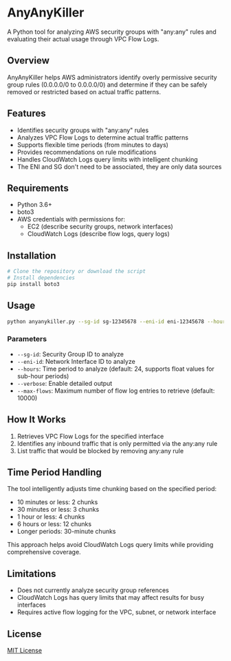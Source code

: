 # AnyAnyKiller

A Python tool for analyzing AWS security groups with "any:any" rules and evaluating their actual usage through VPC Flow Logs.

## Overview

AnyAnyKiller helps AWS administrators identify overly permissive security group rules (0.0.0.0/0 to 0.0.0.0/0) and determine if they can be safely removed or restricted based on actual traffic patterns.

## Features

- Identifies security groups with "any:any" rules
- Analyzes VPC Flow Logs to determine actual traffic patterns
- Supports flexible time periods (from minutes to days)
- Provides recommendations on rule modifications
- Handles CloudWatch Logs query limits with intelligent chunking
- The ENI and SG don't need to be associated, they are only data sources

## Requirements

- Python 3.6+
- boto3
- AWS credentials with permissions for:
  - EC2 (describe security groups, network interfaces)
  - CloudWatch Logs (describe flow logs, query logs)

## Installation

```bash
# Clone the repository or download the script
# Install dependencies
pip install boto3
```

## Usage

```bash
python anyanykiller.py --sg-id sg-12345678 --eni-id eni-12345678 --hours 24 --verbose
```

### Parameters

- `--sg-id`: Security Group ID to analyze
- `--eni-id`: Network Interface ID to analyze
- `--hours`: Time period to analyze (default: 24, supports float values for sub-hour periods)
- `--verbose`: Enable detailed output
- `--max-flows`: Maximum number of flow log entries to retrieve (default: 10000)

## How It Works

1. Retrieves VPC Flow Logs for the specified interface
2. Identifies any inbound traffic that is only permitted via the any:any rule
3. List traffic that would be blocked by removing any:any rule

## Time Period Handling

The tool intelligently adjusts time chunking based on the specified period:
- 10 minutes or less: 2 chunks
- 30 minutes or less: 3 chunks
- 1 hour or less: 4 chunks
- 6 hours or less: 12 chunks
- Longer periods: 30-minute chunks

This approach helps avoid CloudWatch Logs query limits while providing comprehensive coverage.

## Limitations

- Does not currently analyze security group references
- CloudWatch Logs has query limits that may affect results for busy interfaces
- Requires active flow logging for the VPC, subnet, or network interface

## License

[MIT License](LICENSE)